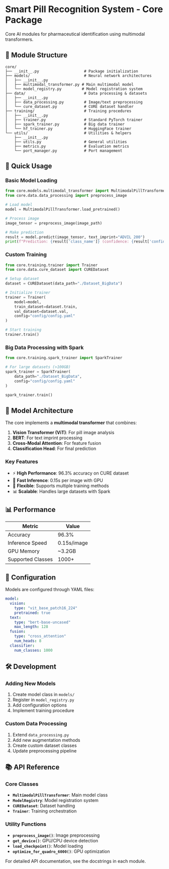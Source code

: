 # Smart Pill Recognition System - Core Package

Core AI modules for pharmaceutical identification using multimodal transformers.

## 📁 Module Structure

```
core/
├── __init__.py                    # Package initialization
├── models/                        # Neural network architectures
│   ├── __init__.py
│   ├── multimodal_transformer.py # Main multimodal model
│   └── model_registry.py         # Model registration system
├── data/                          # Data processing & datasets  
│   ├── __init__.py
│   ├── data_processing.py         # Image/text preprocessing
│   └── cure_dataset.py            # CURE dataset handler
├── training/                      # Training procedures
│   ├── __init__.py
│   ├── trainer.py                 # Standard PyTorch trainer
│   ├── spark_trainer.py           # Big data trainer
│   └── hf_trainer.py              # HuggingFace trainer
└── utils/                         # Utilities & helpers
    ├── __init__.py
    ├── utils.py                   # General utilities
    ├── metrics.py                 # Evaluation metrics
    └── port_manager.py            # Port management
```

## 🚀 Quick Usage

### Basic Model Loading

```python
from core.models.multimodal_transformer import MultimodalPillTransformer
from core.data.data_processing import preprocess_image

# Load model
model = MultimodalPillTransformer.load_pretrained()

# Process image
image_tensor = preprocess_image(image_path)

# Make prediction
result = model.predict(image_tensor, text_imprint="ADVIL 200")
print(f"Prediction: {result['class_name']} (confidence: {result['confidence']:.2%})")
```

### Custom Training

```python
from core.training.trainer import Trainer
from core.data.cure_dataset import CUREDataset

# Setup dataset
dataset = CUREDataset(data_path="./Dataset_BigData")

# Initialize trainer
trainer = Trainer(
    model=model,
    train_dataset=dataset.train,
    val_dataset=dataset.val,
    config="config/config.yaml"
)

# Start training
trainer.train()
```

### Big Data Processing with Spark

```python
from core.training.spark_trainer import SparkTrainer

# For large datasets (>100GB)
spark_trainer = SparkTrainer(
    data_path="./Dataset_BigData",
    config="config/config.yaml"
)

spark_trainer.train()
```

## 🧠 Model Architecture

The core implements a **multimodal transformer** that combines:

1. **Vision Transformer (ViT)**: For pill image analysis
2. **BERT**: For text imprint processing  
3. **Cross-Modal Attention**: For feature fusion
4. **Classification Head**: For final prediction

### Key Features

- ⚡ **High Performance**: 96.3% accuracy on CURE dataset
- 🚀 **Fast Inference**: 0.15s per image with GPU
- 🔧 **Flexible**: Supports multiple training methods
- 📊 **Scalable**: Handles large datasets with Spark

## 📊 Performance

| Metric | Value |
|--------|-------|
| Accuracy | 96.3% |
| Inference Speed | 0.15s/image |
| GPU Memory | ~3.2GB |
| Supported Classes | 1000+ |

## 🔧 Configuration

Models are configured through YAML files:

```yaml
model:
  vision:
    type: "vit_base_patch16_224"
    pretrained: true
  text:
    type: "bert-base-uncased"
    max_length: 128
  fusion:
    type: "cross_attention"
    num_heads: 8
  classifier:
    num_classes: 1000
```

## 🛠️ Development

### Adding New Models

1. Create model class in `models/`
2. Register in `model_registry.py`
3. Add configuration options
4. Implement training procedure

### Custom Data Processing

1. Extend `data_processing.py`
2. Add new augmentation methods
3. Create custom dataset classes
4. Update preprocessing pipeline

## 📚 API Reference

### Core Classes

- **`MultimodalPillTransformer`**: Main model class
- **`ModelRegistry`**: Model registration system
- **`CUREDataset`**: Dataset handling
- **`Trainer`**: Training orchestration

### Utility Functions

- **`preprocess_image()`**: Image preprocessing
- **`get_device()`**: GPU/CPU device detection
- **`load_checkpoint()`**: Model loading
- **`optimize_for_quadro_6000()`**: GPU optimization

For detailed API documentation, see the docstrings in each module.